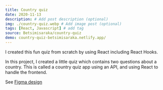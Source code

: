 ```yaml
---
title: Country quiz
date: 2020-11-13
description: # Add post description (optional)
img: ./country-quiz.webp # Add image post (optional)
tags: [React, Javascript] # add tag
source: Betsimisaraka/country-quiz
demo: country-quiz-betsimisaraka.netlify.app/
---
```


I created this fun quiz from scratch by using React including React Hooks.

In this project, I created a little quiz which contains two questions about a country. This is called a country quiz app using an API, and using React to handle the frontend.

See [Figma design](https://www.figma.com/file/Gw0ZNBbYN8asqFlZWy3jG1)
